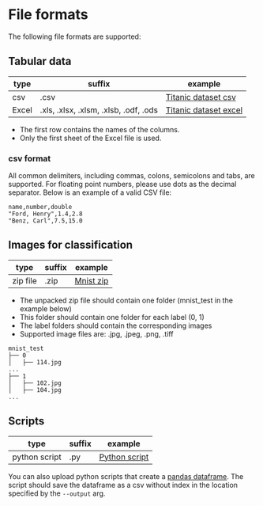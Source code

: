 # File formats

The following file formats are supported:

## Tabular data

| type  | suffix                                | example                 |
|-------|---------------------------------------|-------------------------|
| csv   | .csv                                  | [Titanic dataset csv]   |
| Excel | .xls, .xlsx, .xlsm, .xlsb, .odf, .ods | [Titanic dataset excel] |

- The first row contains the names of the columns.
- Only the first sheet of the Excel file is used.

### csv format
All common delimiters, including commas, colons, semicolons and tabs, are supported.
For floating point numbers, please use dots as the decimal separator.
Below is an example of a valid CSV file:

```
name,number,double
"Ford, Henry",1.4,2.8
"Benz, Carl",7.5,15.0
```


## Images for classification

| type     | suffix | example     |
|----------|--------|-------------|
| zip file | .zip   | [Mnist zip] |

- The unpacked zip file should contain one folder (mnist_test in the example below)
- This folder should contain one folder for each label (0, 1)
- The label folders should contain the corresponding images
- Supported image files are: .jpg, .jpeg, .png, .tiff

```
mnist_test
├── 0
│   ├── 114.jpg
...
├── 1
│   ├── 102.jpg
│   ├── 104.jpg
...
```

## Scripts

| type          | suffix | example         |
|---------------|--------|-----------------|
| python script | .py    | [Python script] |

You can also upload python scripts that create a [pandas dataframe].
The script should save the dataframe as a csv without index in the location specified by the `--output` arg.


[Titanic dataset csv]: assets/datasets/titanic.csv
[Titanic dataset excel]: assets/datasets/titanic.xlsx
[Mnist zip]: assets/datasets/mnist_test.zip
[Python script]: assets/datasets/dataframe_script.py

[pandas dataframe]: https://pandas.pydata.org/pandas-docs/stable/reference/api/pandas.DataFrame.html

